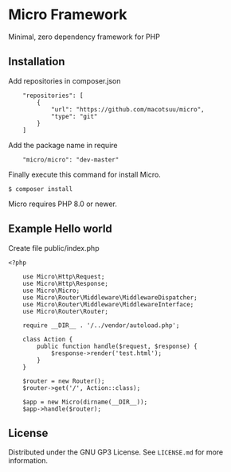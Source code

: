 # Micro Framework
Minimal, zero dependency framework for PHP

## Installation
Add repositories in composer.json
```
    "repositories": [
        {
            "url": "https://github.com/macotsuu/micro",
            "type": "git"
        }
    ] 
```
Add the package name in require
```
    "micro/micro": "dev-master"
```
Finally execute this command for install Micro.
```
$ composer install
```
Micro requires PHP 8.0 or newer.

## Example Hello world

Create file public/index.php

```injectablephp
<?php
    
    use Micro\Http\Request;
    use Micro\Http\Response;
    use Micro\Micro;
    use Micro\Router\Middleware\MiddlewareDispatcher;
    use Micro\Router\Middleware\MiddlewareInterface;
    use Micro\Router\Router;
    
    require __DIR__ . '/../vendor/autoload.php';
    
    class Action {
        public function handle($request, $response) {
            $response->render('test.html');
        }
    }
    
    $router = new Router();
    $router->get('/', Action::class);
    
    $app = new Micro(dirname(__DIR__));
    $app->handle($router);
```

## License

Distributed under the GNU GP3 License. See `LICENSE.md` for more information.